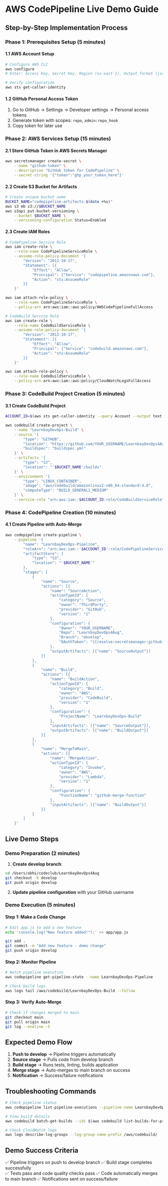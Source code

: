 # AWS CodePipeline Live Demo Guide

## Step-by-Step Implementation Process

### Phase 1: Prerequisites Setup (5 minutes)

#### 1.1 AWS Account Setup
```bash
# Configure AWS CLI
aws configure
# Enter: Access Key, Secret Key, Region (us-east-1), Output format (json)

# Verify configuration
aws sts get-caller-identity
```

#### 1.2 GitHub Personal Access Token
1. Go to GitHub → Settings → Developer settings → Personal access tokens
2. Generate token with scopes: `repo`, `admin:repo_hook`
3. Copy token for later use

### Phase 2: AWS Services Setup (15 minutes)

#### 2.1 Store GitHub Token in AWS Secrets Manager
```bash
aws secretsmanager create-secret \
    --name "github-token" \
    --description "GitHub token for CodePipeline" \
    --secret-string '{"token":"ghp_your_token_here"}'
```

#### 2.2 Create S3 Bucket for Artifacts
```bash
# Create unique bucket name
BUCKET_NAME="codepipeline-artifacts-$(date +%s)"
aws s3 mb s3://$BUCKET_NAME
aws s3api put-bucket-versioning \
    --bucket $BUCKET_NAME \
    --versioning-configuration Status=Enabled
```

#### 2.3 Create IAM Roles
```bash
# CodePipeline Service Role
aws iam create-role \
    --role-name CodePipelineServiceRole \
    --assume-role-policy-document '{
        "Version": "2012-10-17",
        "Statement": [{
            "Effect": "Allow",
            "Principal": {"Service": "codepipeline.amazonaws.com"},
            "Action": "sts:AssumeRole"
        }]
    }'

aws iam attach-role-policy \
    --role-name CodePipelineServiceRole \
    --policy-arn arn:aws:iam::aws:policy/AWSCodePipelineFullAccess

# CodeBuild Service Role
aws iam create-role \
    --role-name CodeBuildServiceRole \
    --assume-role-policy-document '{
        "Version": "2012-10-17",
        "Statement": [{
            "Effect": "Allow",
            "Principal": {"Service": "codebuild.amazonaws.com"},
            "Action": "sts:AssumeRole"
        }]
    }'

aws iam attach-role-policy \
    --role-name CodeBuildServiceRole \
    --policy-arn arn:aws:iam::aws:policy/CloudWatchLogsFullAccess
```

### Phase 3: CodeBuild Project Creation (5 minutes)

#### 3.1 Create CodeBuild Project
```bash
ACCOUNT_ID=$(aws sts get-caller-identity --query Account --output text)

aws codebuild create-project \
    --name "LearnbayDevOps-Build" \
    --source '{
        "type": "GITHUB",
        "location": "https://github.com/YOUR_USERNAME/LearnbayDevOps4Aug.git",
        "buildspec": "buildspec.yml"
    }' \
    --artifacts '{
        "type": "S3",
        "location": "'$BUCKET_NAME'/builds"
    }' \
    --environment '{
        "type": "LINUX_CONTAINER",
        "image": "aws/codebuild/amazonlinux2-x86_64-standard:4.0",
        "computeType": "BUILD_GENERAL1_MEDIUM"
    }' \
    --service-role "arn:aws:iam::$ACCOUNT_ID:role/CodeBuildServiceRole"
```

### Phase 4: CodePipeline Creation (10 minutes)

#### 4.1 Create Pipeline with Auto-Merge
```bash
aws codepipeline create-pipeline \
    --pipeline '{
        "name": "LearnbayDevOps-Pipeline",
        "roleArn": "arn:aws:iam::'$ACCOUNT_ID':role/CodePipelineServiceRole",
        "artifactStore": {
            "type": "S3",
            "location": "'$BUCKET_NAME'"
        },
        "stages": [
            {
                "name": "Source",
                "actions": [{
                    "name": "SourceAction",
                    "actionTypeId": {
                        "category": "Source",
                        "owner": "ThirdParty",
                        "provider": "GitHub",
                        "version": "1"
                    },
                    "configuration": {
                        "Owner": "YOUR_USERNAME",
                        "Repo": "LearnbayDevOps4Aug",
                        "Branch": "develop",
                        "OAuthToken": "{{resolve:secretsmanager:github-token:SecretString:token}}"
                    },
                    "outputArtifacts": [{"name": "SourceOutput"}]
                }]
            },
            {
                "name": "Build",
                "actions": [{
                    "name": "BuildAction",
                    "actionTypeId": {
                        "category": "Build",
                        "owner": "AWS",
                        "provider": "CodeBuild",
                        "version": "1"
                    },
                    "configuration": {
                        "ProjectName": "LearnbayDevOps-Build"
                    },
                    "inputArtifacts": [{"name": "SourceOutput"}],
                    "outputArtifacts": [{"name": "BuildOutput"}]
                }]
            },
            {
                "name": "MergeToMain",
                "actions": [{
                    "name": "MergeAction",
                    "actionTypeId": {
                        "category": "Invoke",
                        "owner": "AWS",
                        "provider": "Lambda",
                        "version": "1"
                    },
                    "configuration": {
                        "FunctionName": "github-merge-function"
                    },
                    "inputArtifacts": [{"name": "BuildOutput"}]
                }]
            }
        ]
    }'
```

## Live Demo Steps

### Demo Preparation (2 minutes)

1. **Create develop branch**:
```bash
cd /Users/abhi/codeclub/LearnbayDevOps4Aug
git checkout -b develop
git push origin develop
```

2. **Update pipeline configuration** with your GitHub username

### Demo Execution (5 minutes)

#### Step 1: Make a Code Change
```bash
# Edit app.js to add a new feature
echo 'console.log("New feature added!");' >> app/app.js

git add .
git commit -m "Add new feature - demo change"
git push origin develop
```

#### Step 2: Monitor Pipeline
```bash
# Watch pipeline execution
aws codepipeline get-pipeline-state --name LearnbayDevOps-Pipeline

# Check build logs
aws logs tail /aws/codebuild/LearnbayDevOps-Build --follow
```

#### Step 3: Verify Auto-Merge
```bash
# Check if changes merged to main
git checkout main
git pull origin main
git log --oneline -5
```

## Expected Demo Flow

1. **Push to develop** → Pipeline triggers automatically
2. **Source stage** → Pulls code from develop branch
3. **Build stage** → Runs tests, linting, builds application
4. **Merge stage** → Auto-merges to main branch on success
5. **Notification** → Success/failure notifications

## Troubleshooting Commands

```bash
# Check pipeline status
aws codepipeline list-pipeline-executions --pipeline-name LearnbayDevOps-Pipeline

# View build details
aws codebuild batch-get-builds --ids $(aws codebuild list-builds-for-project --project-name LearnbayDevOps-Build --query 'ids[0]' --output text)

# Check CloudWatch logs
aws logs describe-log-groups --log-group-name-prefix /aws/codebuild/
```

## Demo Success Criteria

✅ Pipeline triggers on push to develop branch
✅ Build stage completes successfully  
✅ Tests pass and code quality checks pass
✅ Code automatically merges to main branch
✅ Notifications sent on success/failure